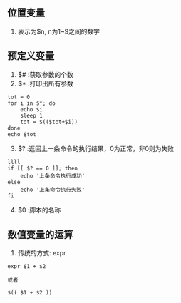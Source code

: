 ## 位置变量
1. 表示为$n, n为1~9之间的数字 

## 预定义变量
1. $# :获取参数的个数
2. $* :打印出所有参数
```
tot = 0
for i in $*; do
    echo $i
    sleep 1
    tot = $(($tot+$i))
done
echo $tot
```
3. $? :返回上一条命令的执行结果，0为正常，非0则为失败
```
llll
if [[ $? == 0 ]]; then
    echo '上条命令执行成功'
else
    echo '上条命令执行失败'
fi
```
4. $0 :脚本的名称
## 数值变量的运算
1. 传统的方式: expr 
```
expr $1 + $2

或者 

$(( $1 + $2 ))
```